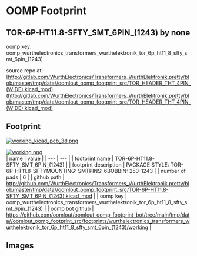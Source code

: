 # OOMP Footprint  
## TOR-6P-HT11.8-SFTY_SMT_6PIN_(1243)  by none  
  
oomp key: oomp_wurthelectronics_transformers_wurthelektronik_tor_6p_ht11_8_sfty_smt_6pin_(1243)  
  
source repo at: [http://gitlab.com/WurthElectronics/Transformers_WurthElektronik.pretty/blob/master/tmp/data//oomlout_oomp_footprint_src/TOR_HEADER_THT_4PIN_(WIDE).kicad_mod](http://gitlab.com/WurthElectronics/Transformers_WurthElektronik.pretty/blob/master/tmp/data//oomlout_oomp_footprint_src/TOR_HEADER_THT_4PIN_(WIDE).kicad_mod)  
## Footprint  
  
[![working_kicad_pcb_3d.png](working_kicad_pcb_3d_600.png)](working_kicad_pcb_3d.png)  
  
[![working.png](working_600.png)](working.png)  
| name | value | 
| --- | --- | 
| footprint name | TOR-6P-HT11.8-SFTY_SMT_6PIN_(1243) | 
| footprint description | PACKAGE STYLE: TOR-6P-HT11.8-SFTYMOUNTING: SMTPINS: 6BOBBIN: 250-1243 | 
| number of pads | 6 | 
| github path | http://github.com/WurthElectronics/Transformers_WurthElektronik.pretty/blob/master/tmp/data//oomlout_oomp_footprint_src/TOR-6P-HT11.8-SFTY_SMT_6PIN_(1243).kicad_mod | 
| oomp key | oomp_wurthelectronics_transformers_wurthelektronik_tor_6p_ht11_8_sfty_smt_6pin_(1243) | 
| oomp bot github | https://github.com/oomlout/oomlout_oomp_footprint_bot/tree/main/tmp/data//oomlout_oomp_footprint_src/footprints/wurthelectronics_transformers_wurthelektronik_tor_6p_ht11_8_sfty_smt_6pin_(1243)/working | 
## Images  
